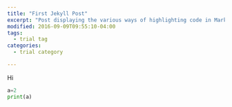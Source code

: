 ```yaml
---
title: "First Jekyll Post"
excerpt: "Post displaying the various ways of highlighting code in Markdown."
modified: 2016-09-09T09:55:10-04:00
tags:
  - trial tag
categories:
  - trial category

---
```


Hi
```python
a=2
print(a)
```
